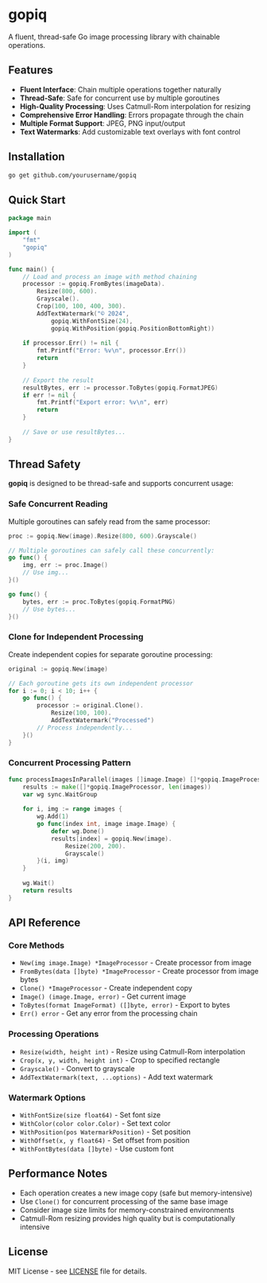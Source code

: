 # gopiq

A fluent, thread-safe Go image processing library with chainable operations.

## Features

- **Fluent Interface**: Chain multiple operations together naturally
- **Thread-Safe**: Safe for concurrent use by multiple goroutines
- **High-Quality Processing**: Uses Catmull-Rom interpolation for resizing
- **Comprehensive Error Handling**: Errors propagate through the chain
- **Multiple Format Support**: JPEG, PNG input/output
- **Text Watermarks**: Add customizable text overlays with font control

## Installation

```bash
go get github.com/yourusername/gopiq
```

## Quick Start

```go
package main

import (
    "fmt"
    "gopiq"
)

func main() {
    // Load and process an image with method chaining
    processor := gopiq.FromBytes(imageData).
        Resize(800, 600).
        Grayscale().
        Crop(100, 100, 400, 300).
        AddTextWatermark("© 2024", 
            gopiq.WithFontSize(24),
            gopiq.WithPosition(gopiq.PositionBottomRight))
    
    if processor.Err() != nil {
        fmt.Printf("Error: %v\n", processor.Err())
        return
    }
    
    // Export the result
    resultBytes, err := processor.ToBytes(gopiq.FormatJPEG)
    if err != nil {
        fmt.Printf("Export error: %v\n", err)
        return
    }
    
    // Save or use resultBytes...
}
```

## Thread Safety

**gopiq** is designed to be thread-safe and supports concurrent usage:

### Safe Concurrent Reading
Multiple goroutines can safely read from the same processor:

```go
proc := gopiq.New(image).Resize(800, 600).Grayscale()

// Multiple goroutines can safely call these concurrently:
go func() {
    img, err := proc.Image()
    // Use img...
}()

go func() {
    bytes, err := proc.ToBytes(gopiq.FormatPNG)
    // Use bytes...
}()
```

### Clone for Independent Processing
Create independent copies for separate goroutine processing:

```go
original := gopiq.New(image)

// Each goroutine gets its own independent processor
for i := 0; i < 10; i++ {
    go func() {
        processor := original.Clone().
            Resize(100, 100).
            AddTextWatermark("Processed")
        // Process independently...
    }()
}
```

### Concurrent Processing Pattern
```go
func processImagesInParallel(images []image.Image) []*gopiq.ImageProcessor {
    results := make([]*gopiq.ImageProcessor, len(images))
    var wg sync.WaitGroup
    
    for i, img := range images {
        wg.Add(1)
        go func(index int, image image.Image) {
            defer wg.Done()
            results[index] = gopiq.New(image).
                Resize(200, 200).
                Grayscale()
        }(i, img)
    }
    
    wg.Wait()
    return results
}
```

## API Reference

### Core Methods

- `New(img image.Image) *ImageProcessor` - Create processor from image
- `FromBytes(data []byte) *ImageProcessor` - Create processor from image bytes
- `Clone() *ImageProcessor` - Create independent copy
- `Image() (image.Image, error)` - Get current image
- `ToBytes(format ImageFormat) ([]byte, error)` - Export to bytes
- `Err() error` - Get any error from the processing chain

### Processing Operations

- `Resize(width, height int)` - Resize using Catmull-Rom interpolation
- `Crop(x, y, width, height int)` - Crop to specified rectangle
- `Grayscale()` - Convert to grayscale
- `AddTextWatermark(text, ...options)` - Add text watermark

### Watermark Options

- `WithFontSize(size float64)` - Set font size
- `WithColor(color color.Color)` - Set text color
- `WithPosition(pos WatermarkPosition)` - Set position
- `WithOffset(x, y float64)` - Set offset from position
- `WithFontBytes(data []byte)` - Use custom font

## Performance Notes

- Each operation creates a new image copy (safe but memory-intensive)
- Use `Clone()` for concurrent processing of the same base image
- Consider image size limits for memory-constrained environments
- Catmull-Rom resizing provides high quality but is computationally intensive

## License

MIT License - see [LICENSE](LICENSE) file for details.